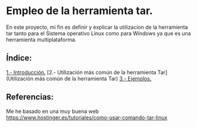#  Empleo de la herramienta tar.
En este proyecto, mi fin es definir y explicar la utilizacion de la herramienta tar tanto para el Sistema operativo Linux como para Windows ya que es una herramienta multiplataforma.

## Índice:
[1.- Introducción.](Introducción)
[2.- Utilización más común de la herramienta Tar](Utilización más común de la herramienta Tar)
[3.- Ejemplos.](Ejemplos)

## Referencias:
Me he basado en una muy buena web  https://www.hostinger.es/tutoriales/como-usar-comando-tar-linux

